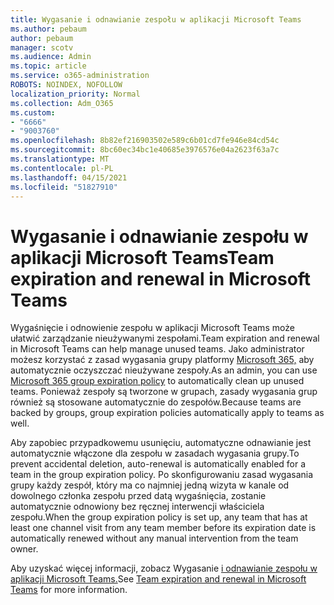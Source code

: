 ```yaml
---
title: Wygasanie i odnawianie zespołu w aplikacji Microsoft Teams
ms.author: pebaum
author: pebaum
manager: scotv
ms.audience: Admin
ms.topic: article
ms.service: o365-administration
ROBOTS: NOINDEX, NOFOLLOW
localization_priority: Normal
ms.collection: Adm_O365
ms.custom:
- "6666"
- "9003760"
ms.openlocfilehash: 8b82ef216903502e589c6b01cd7fe946e84cd54c
ms.sourcegitcommit: 8bc60ec34bc1e40685e3976576e04a2623f63a7c
ms.translationtype: MT
ms.contentlocale: pl-PL
ms.lasthandoff: 04/15/2021
ms.locfileid: "51827910"
---
```

# <a name="team-expiration-and-renewal-in-microsoft-teams"></a><span data-ttu-id="d9363-102">Wygasanie i odnawianie zespołu w aplikacji Microsoft Teams</span><span class="sxs-lookup"><span data-stu-id="d9363-102">Team expiration and renewal in Microsoft Teams</span></span>

<span data-ttu-id="d9363-103">Wygaśnięcie i odnowienie zespołu w aplikacji Microsoft Teams może ułatwić zarządzanie nieużywanymi zespołami.</span><span class="sxs-lookup"><span data-stu-id="d9363-103">Team expiration and renewal in Microsoft Teams can help manage unused teams.</span></span> <span data-ttu-id="d9363-104">Jako administrator możesz korzystać z zasad wygasania grupy platformy  [Microsoft 365,](https://docs.microsoft.com/microsoft-365/admin/create-groups/office-365-groups-expiration-policy)  aby automatycznie oczyszczać nieużywane zespoły.</span><span class="sxs-lookup"><span data-stu-id="d9363-104">As an admin, you can use  [Microsoft 365 group expiration policy](https://docs.microsoft.com/microsoft-365/admin/create-groups/office-365-groups-expiration-policy)  to automatically clean up unused teams.</span></span> <span data-ttu-id="d9363-105">Ponieważ zespoły są tworzone w grupach, zasady wygasania grup również są stosowane automatycznie do zespołów.</span><span class="sxs-lookup"><span data-stu-id="d9363-105">Because teams are backed by groups, group expiration policies automatically apply to teams as well.</span></span>

<span data-ttu-id="d9363-106">Aby zapobiec przypadkowemu usunięciu, automatyczne odnawianie jest automatycznie włączone dla zespołu w zasadach wygasania grupy.</span><span class="sxs-lookup"><span data-stu-id="d9363-106">To prevent accidental deletion, auto-renewal is automatically enabled for a team in the group expiration policy.</span></span> <span data-ttu-id="d9363-107">Po skonfigurowaniu zasad wygasania grupy każdy zespół, który ma co najmniej jedną wizyta w kanale od dowolnego członka zespołu przed datą wygaśnięcia, zostanie automatycznie odnowiony bez ręcznej interwencji właściciela zespołu.</span><span class="sxs-lookup"><span data-stu-id="d9363-107">When the group expiration policy is set up, any team that has at least one channel visit from any team member before its expiration date is automatically renewed without any manual intervention from the team owner.</span></span>  

<span data-ttu-id="d9363-108">Aby uzyskać więcej informacji, zobacz Wygasanie [i odnawianie zespołu w aplikacji Microsoft Teams.](https://docs.microsoft.com/microsoftteams/team-expiration-renewal)</span><span class="sxs-lookup"><span data-stu-id="d9363-108">See  [Team expiration and renewal in Microsoft Teams](https://docs.microsoft.com/microsoftteams/team-expiration-renewal)  for more information.</span></span>
